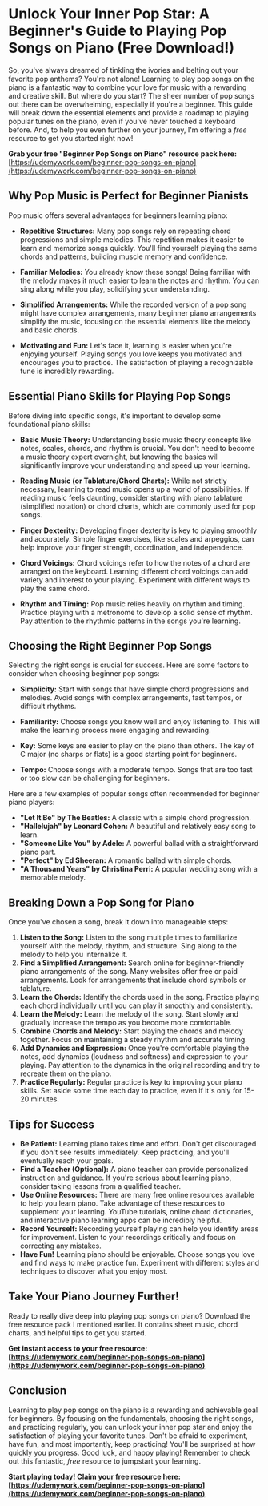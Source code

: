 # Unlock Your Inner Pop Star: A Beginner's Guide to Playing Pop Songs on Piano (Free Download!)

So, you've always dreamed of tinkling the ivories and belting out your favorite pop anthems?  You're not alone! Learning to play pop songs on the piano is a fantastic way to combine your love for music with a rewarding and creative skill. But where do you start?  The sheer number of pop songs out there can be overwhelming, especially if you're a beginner. This guide will break down the essential elements and provide a roadmap to playing popular tunes on the piano, even if you've never touched a keyboard before. And, to help you even further on your journey, I'm offering a *free* resource to get you started right now!

**Grab your free "Beginner Pop Songs on Piano" resource pack here:** [https://udemywork.com/beginner-pop-songs-on-piano](https://udemywork.com/beginner-pop-songs-on-piano)

## Why Pop Music is Perfect for Beginner Pianists

Pop music offers several advantages for beginners learning piano:

*   **Repetitive Structures:** Many pop songs rely on repeating chord progressions and simple melodies. This repetition makes it easier to learn and memorize songs quickly. You'll find yourself playing the same chords and patterns, building muscle memory and confidence.

*   **Familiar Melodies:** You already know these songs!  Being familiar with the melody makes it much easier to learn the notes and rhythm. You can sing along while you play, solidifying your understanding.

*   **Simplified Arrangements:**  While the recorded version of a pop song might have complex arrangements, many beginner piano arrangements simplify the music, focusing on the essential elements like the melody and basic chords.

*   **Motivating and Fun:** Let's face it, learning is easier when you're enjoying yourself. Playing songs you love keeps you motivated and encourages you to practice.  The satisfaction of playing a recognizable tune is incredibly rewarding.

## Essential Piano Skills for Playing Pop Songs

Before diving into specific songs, it's important to develop some foundational piano skills:

*   **Basic Music Theory:** Understanding basic music theory concepts like notes, scales, chords, and rhythm is crucial.  You don't need to become a music theory expert overnight, but knowing the basics will significantly improve your understanding and speed up your learning.

*   **Reading Music (or Tablature/Chord Charts):**  While not strictly necessary, learning to read music opens up a world of possibilities. If reading music feels daunting, consider starting with piano tablature (simplified notation) or chord charts, which are commonly used for pop songs.

*   **Finger Dexterity:**  Developing finger dexterity is key to playing smoothly and accurately.  Simple finger exercises, like scales and arpeggios, can help improve your finger strength, coordination, and independence.

*   **Chord Voicings:** Chord voicings refer to how the notes of a chord are arranged on the keyboard.  Learning different chord voicings can add variety and interest to your playing.  Experiment with different ways to play the same chord.

*   **Rhythm and Timing:**  Pop music relies heavily on rhythm and timing.  Practice playing with a metronome to develop a solid sense of rhythm.  Pay attention to the rhythmic patterns in the songs you're learning.

## Choosing the Right Beginner Pop Songs

Selecting the right songs is crucial for success.  Here are some factors to consider when choosing beginner pop songs:

*   **Simplicity:**  Start with songs that have simple chord progressions and melodies.  Avoid songs with complex arrangements, fast tempos, or difficult rhythms.

*   **Familiarity:**  Choose songs you know well and enjoy listening to. This will make the learning process more engaging and rewarding.

*   **Key:**  Some keys are easier to play on the piano than others.  The key of C major (no sharps or flats) is a good starting point for beginners.

*   **Tempo:**  Choose songs with a moderate tempo.  Songs that are too fast or too slow can be challenging for beginners.

Here are a few examples of popular songs often recommended for beginner piano players:

*   **"Let It Be" by The Beatles:** A classic with a simple chord progression.
*   **"Hallelujah" by Leonard Cohen:**  A beautiful and relatively easy song to learn.
*   **"Someone Like You" by Adele:**  A powerful ballad with a straightforward piano part.
*   **"Perfect" by Ed Sheeran:**  A romantic ballad with simple chords.
*   **"A Thousand Years" by Christina Perri:**  A popular wedding song with a memorable melody.

## Breaking Down a Pop Song for Piano

Once you've chosen a song, break it down into manageable steps:

1.  **Listen to the Song:** Listen to the song multiple times to familiarize yourself with the melody, rhythm, and structure.  Sing along to the melody to help you internalize it.
2.  **Find a Simplified Arrangement:** Search online for beginner-friendly piano arrangements of the song.  Many websites offer free or paid arrangements. Look for arrangements that include chord symbols or tablature.
3.  **Learn the Chords:** Identify the chords used in the song.  Practice playing each chord individually until you can play it smoothly and consistently.
4.  **Learn the Melody:**  Learn the melody of the song.  Start slowly and gradually increase the tempo as you become more comfortable.
5.  **Combine Chords and Melody:**  Start playing the chords and melody together.  Focus on maintaining a steady rhythm and accurate timing.
6.  **Add Dynamics and Expression:**  Once you're comfortable playing the notes, add dynamics (loudness and softness) and expression to your playing.  Pay attention to the dynamics in the original recording and try to recreate them on the piano.
7.  **Practice Regularly:**  Regular practice is key to improving your piano skills.  Set aside some time each day to practice, even if it's only for 15-20 minutes.

## Tips for Success

*   **Be Patient:** Learning piano takes time and effort. Don't get discouraged if you don't see results immediately.  Keep practicing, and you'll eventually reach your goals.
*   **Find a Teacher (Optional):**  A piano teacher can provide personalized instruction and guidance.  If you're serious about learning piano, consider taking lessons from a qualified teacher.
*   **Use Online Resources:** There are many free online resources available to help you learn piano.  Take advantage of these resources to supplement your learning.  YouTube tutorials, online chord dictionaries, and interactive piano learning apps can be incredibly helpful.
*   **Record Yourself:**  Recording yourself playing can help you identify areas for improvement.  Listen to your recordings critically and focus on correcting any mistakes.
*   **Have Fun!**  Learning piano should be enjoyable.  Choose songs you love and find ways to make practice fun.  Experiment with different styles and techniques to discover what you enjoy most.

## Take Your Piano Journey Further!

Ready to really dive deep into playing pop songs on piano? Download the free resource pack I mentioned earlier.  It contains sheet music, chord charts, and helpful tips to get you started.

**Get instant access to your free resource: [https://udemywork.com/beginner-pop-songs-on-piano](https://udemywork.com/beginner-pop-songs-on-piano)**

## Conclusion

Learning to play pop songs on the piano is a rewarding and achievable goal for beginners. By focusing on the fundamentals, choosing the right songs, and practicing regularly, you can unlock your inner pop star and enjoy the satisfaction of playing your favorite tunes. Don't be afraid to experiment, have fun, and most importantly, keep practicing! You'll be surprised at how quickly you progress. Good luck, and happy playing! Remember to check out this fantastic, *free* resource to jumpstart your learning.

**Start playing today! Claim your free resource here: [https://udemywork.com/beginner-pop-songs-on-piano](https://udemywork.com/beginner-pop-songs-on-piano)**
